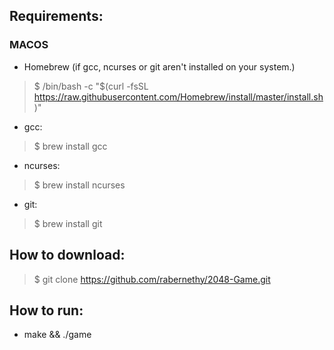 ## Requirements:
### MACOS
- Homebrew (if gcc, ncurses or git aren't installed on your system.)
> $ /bin/bash -c "$(curl -fsSL https://raw.githubusercontent.com/Homebrew/install/master/install.sh)"

- gcc:
> $ brew install gcc

- ncurses:
> $ brew install ncurses

- git:
> $ brew install git

## How to download:
> $ git clone https://github.com/rabernethy/2048-Game.git

## How to run:
 - make && ./game

